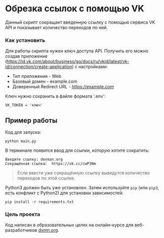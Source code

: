 # Обрезка ссылок с помощью VK

Данный скрипт сокращает введенную ссылку с помощью сервиса VK API и показывает количество переходов по ней.

### Как установить

Для работы скрипта нужен ключ доступа API. Получить его можно создав приложение (https://id.vk.com/about/business/go/docs/ru/vkid/latest/vk-id/connection/create-application) c настройками:

- Тип приложения - Web
- Базовый домен - example.com
- Доверенный Redirect URL - https://example.com 

Ключ нужно сохранить в файле формата '.env':
```
VK_TOKEN = 'ключ'
```
## Пример работы
Код для запуска:
```
python main.py
```
В терминале появится ввод для ссылки, которую хотите сократить:
```
Введите ссылку: devman.org
Сокращённая ссылка:  https://vk.cc/cwP3Nm
```
> Если ввести уже сокращённую ссылку выведутся количество переходов по этой ссылке. 

Python3 должен быть уже установлен. 
Затем используйте `pip` (или `pip3`, есть конфликт с Python2) для установки зависимостей:
```
pip install -r requirements.txt
```

### Цель проекта

Код написан в образовательных целях на онлайн-курсе для веб-разработчиков [dvmn.org](https://dvmn.org/).
